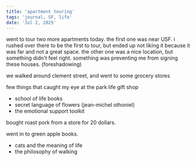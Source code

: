 ```yaml
---
title: 'apartment touring'
tags: 'journal, SF, life'
date: 'Jul 2, 2025'
---
```


went to tour two more apartments today. the first one was near USF. i rushed over there to be the first to tour, but ended up not liking it because it was far and not a great space. the other one was a nice location, but something didn't feel right. something was preventing me from signing these houses. (foreshadowing)

we walked around clement street, and went to some grocery stores

few things that caught my eye at the park life gift shop

- school of life books
- secret language of flowers (jean-michel othoniel)
- the emotional support toolkit

bought roast pork from a store for 20 dollars.

went in to green apple books.

- cats and the meaning of life
- the philosophy of walking
